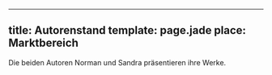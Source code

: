 ---
title: Autorenstand
template: page.jade
place: Marktbereich
----

Die beiden Autoren Norman und Sandra präsentieren ihre Werke.
